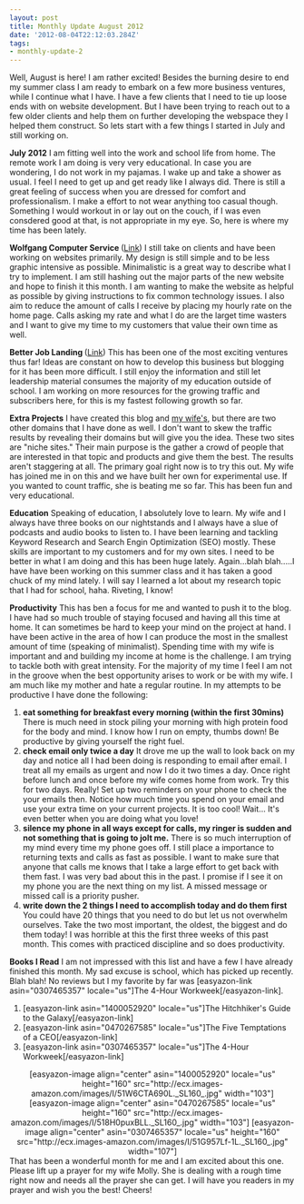```yaml
---
layout: post
title: Monthly Update August 2012
date: '2012-08-04T22:12:03.284Z'
tags:
- monthly-update-2
---
```


Well, August is here! I am rather excited! Besides the burning desire to end my summer class I am ready to embark on a few more business ventures, while I continue what I have. I have a few clients that I need to tie up loose ends with on website development. But I have been trying to reach out to a few older clients and help them on further developing the webspace they I helped them construct. So lets start with a few things I started in July and still working on.

<strong>July 2012</strong>
I am fitting well into the work and school life from home. The remote work I am doing is very very educational. In case you are wondering, I do not work in my pajamas. I wake up and take a shower as usual. I feel I need to get up and get ready like I always did. There is still a great feeling of success when you are dressed for comfort and professionalism. I make a effort to not wear anything too casual though. Something I would workout in or lay out on the couch, if I was even consdered good at that, is not appropriate in my eye. So, here is where my time has been lately.

<strong>Wolfgang Computer Service </strong>(<a title="Wolfgang Computer Service" href="http://www.wolfgangcomputer.com" target="_blank">Link</a>)
I still take on clients and have been working on websites primarily. My design is still simple and to be less graphic intensive as possible. Minimalistic is a great way to describe what I try to implement. I am still hashing out the major parts of the new website and hope to finish it this month. I am wanting to make the website as helpful as possible by giving instructions to fix common technology issues. I also aim to reduce the amount of calls I receive by placing my hourly rate on the home page. Calls asking my rate and what I do are the larget time wasters and I want to give my time to my customers that value their own time as well.

<strong>Better Job Landing </strong>(<a title="Wolfgang Computer Service" href="http://www.betterjoblanding.com" target="_blank">Link</a>)
This has been one of the most exciting ventures thus far! Ideas are constant on how to develop this business but blogging for it has been more difficult. I still enjoy the information and still let leadership material consumes the majority of my education outside of school. I am working on more resources for the growing traffic and subscribers here, for this is my fastest following growth so far.

<strong>Extra Projects</strong>
I have created this blog and <a title="Molly Smith's Blog" href="http://www.mollysmith.org/" target="_blank">my wife's</a>, but there are two other domains that I have done as well. I don't want to skew the traffic results by revealing their domains but will give you the idea. These two sites are "niche sites." Their main purpose is the gather a crowd of people that are interested in that topic and products and give them the best. The results aren't staggering at all. The primary goal right now is to try this out. My wife has joined me in on this and we have built her own for experimental use. If you wanted to count traffic, she is beating me so far. This has been fun and very educational.

<strong>Education</strong>
Speaking of education, I absolutely love to learn. My wife and I always have three books on our nightstands and I always have a slue of podcasts and audio books to listen to. I have been learning and tackling Keyword Research and Search Engin Optimization (SEO) mostly. These skills are important to my customers and for my own sites. I need to be better in what I am doing and this has been huge lately. Again...blah blah.....I have have been working on this summer class and it has taken a good chuck of my mind lately. I will say I learned a lot about my research topic that I had for school, haha. Riveting, I know!

<strong>Productivity</strong>
This has ben a focus for me and wanted to push it to the blog. I have had so much trouble of staying focused and having all this time at home. It can sometimes be hard to keep your mind on the project at hand. I have been active in the area of how I can produce the most in the smallest amount of time (speaking of minimalist). Spending time with my wife is important and and building my income at home is the challenge. I am trying to tackle both with great intensity. For the majority of my time I feel I am not in the groove when the best opportunity arises to work or be with my wife. I am much like my mother and hate a regular routine. In my attempts to be productive I have done the following:
<ol>
	<li><strong>eat something for breakfast every morning (within the first 30mins)</strong>
There is much need in stock piling your morning with high protein food for the body and mind. I know how I run on empty, thumbs down! Be productive by giving yourself the right fuel.</li>
	<li><strong>check email only twice a day</strong>
It drove me up the wall to look back on my day and notice all I had been doing is responding to email after email. I treat all my emails as urgent and now I do it two times a day. Once right before lunch and once before my wife comes home from work. Try this for two days. Really! Set up two reminders on your phone to check the your emails then. Notice how much time you spend on your email and use your extra time on your current projects. It is too cool! Wait... It's even better when you are doing what you love!</li>
	<li><strong>silence my phone in all ways except for calls, my ringer is sudden and not something that is going to jolt me.</strong>
There is so much interruption of my mind every time my phone goes off. I still place a importance to returning texts and calls as fast as possible. I want to make sure that anyone that calls me knows that I take a large effort to get back with them fast. I was very bad about this in the past. I promise if I see it on my phone you are the next thing on my list. A missed message or missed call is a priority pusher.</li>
	<li><strong>write down the 2 things I need to accomplish today and do them first</strong>
You could have 20 things that you need to do but let us not overwhelm ourselves. Take the two most important, the oldest, the biggest and do them today! I was horrible at this the first three weeks of this past month. This comes with practiced discipline and so does productivity.</li>
</ol>
<strong>Books I Read</strong>
I am not impressed with this list and have a few I have already finished this month. My sad excuse is school, which has picked up recently. Blah blah! No reviews but I my favorite by far was [easyazon-link asin="0307465357" locale="us"]The 4-Hour Workweek[/easyazon-link].
<ol>
	<li>[easyazon-link asin="1400052920" locale="us"]The Hitchhiker's Guide to the Galaxy[/easyazon-link]</li>
	<li>[easyazon-link asin="0470267585" locale="us"]The Five Temptations of a CEO[/easyazon-link]</li>
	<li>[easyazon-link asin="0307465357" locale="us"]The 4-Hour Workweek[/easyazon-link]</li>
</ol>
<div style="text-align: center;">[easyazon-image align="center" asin="1400052920" locale="us" height="160" src="http://ecx.images-amazon.com/images/I/51W6CTA690L._SL160_.jpg" width="103"] [easyazon-image align="center" asin="0470267585" locale="us" height="160" src="http://ecx.images-amazon.com/images/I/518H0puxBLL._SL160_.jpg" width="103"] [easyazon-image align="center" asin="0307465357" locale="us" height="160" src="http://ecx.images-amazon.com/images/I/51G957Lf-1L._SL160_.jpg" width="107"]</div>
That has been a wonderful month for me and I am excited about this one. Please lift up a prayer for my wife Molly. She is dealing with a rough time right now and needs all the prayer she can get. I will have you readers in my prayer and wish you the best! Cheers!